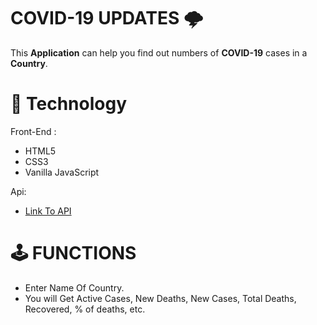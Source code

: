 # COVID-19 UPDATES  🌩 

This **Application** can help you find out numbers of **COVID-19** cases in a **Country**.

# 📱 Technology

Front-End :

- HTML5
- CSS3
- Vanilla JavaScript
  
Api:

- [Link To API]('https://api.covid19api.com/summary')

# 🕹  FUNCTIONS

- Enter Name Of Country.
- You will Get Active Cases, New Deaths, New Cases, Total Deaths, Recovered, % of deaths, etc.
